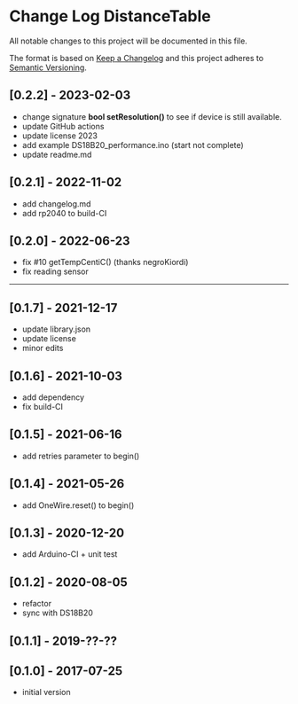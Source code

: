 # Change Log DistanceTable

All notable changes to this project will be documented in this file.

The format is based on [Keep a Changelog](http://keepachangelog.com/)
and this project adheres to [Semantic Versioning](http://semver.org/).


## [0.2.2] - 2023-02-03
- change signature **bool setResolution()** to see if device is still available.
- update GitHub actions
- update license 2023
- add example DS18B20_performance.ino (start not complete)
- update readme.md


## [0.2.1] - 2022-11-02
- add changelog.md
- add rp2040 to build-CI

## [0.2.0] - 2022-06-23
- fix #10 getTempCentiC() (thanks negroKiordi)
- fix reading sensor

----

## [0.1.7] - 2021-12-17
- update library.json
- update license
- minor edits

## [0.1.6] - 2021-10-03
- add dependency
- fix build-CI

## [0.1.5] - 2021-06-16
- add retries parameter to begin()

## [0.1.4] - 2021-05-26
- add OneWire.reset() to begin()


## [0.1.3] - 2020-12-20
- add Arduino-CI + unit test

## [0.1.2] - 2020-08-05
- refactor
- sync with DS18B20

## [0.1.1] - 2019-??-??

## [0.1.0] - 2017-07-25
- initial version



